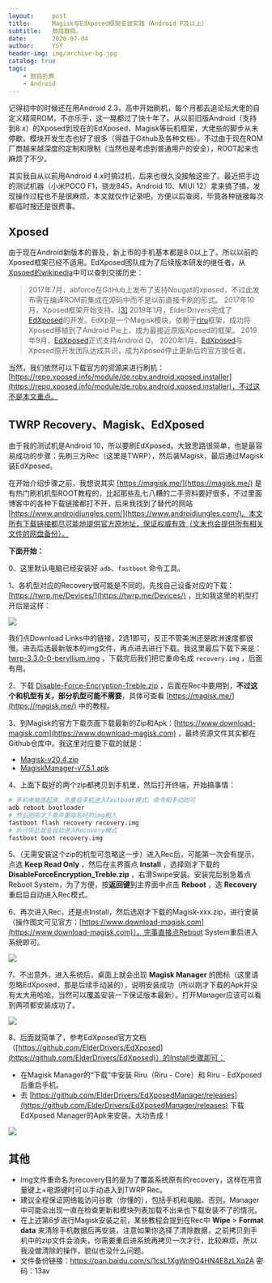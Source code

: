 ```yaml
---
layout:     post
title:      Magisk与EdXposed框架安装实践（Android P及以上）
subtitle:   鼓捣鼓捣。
date:       2020-07-04
author:     YSY
header-img: img/archive-bg.jpg
catalog: true
tags:
    - 鼓捣折腾
    - Android
---
```


记得初中的时候还在用Android 2.3，高中开始刷机，每个月都去追论坛大佬的自定义精简ROM，不亦乐乎，这一晃都过了快十年了。从以前旧版Android（支持到8.x）的Xposed到现在的EdXposed、Magisk等玩机框架，大佬些的脚步从未停歇。模块开发生态也好了很多（得益于Github及各种文档）。不过由于现在ROM厂商越来越深度的定制和限制（当然也是考虑到普通用户的安全），ROOT起来也麻烦了不少。

其实我自从以前用Android 4.x时搞过机，后来也很久没接触这些了。最近把手边的测试机器（小米POCO F1，骁龙845，Android 10、MIUI 12）拿来搞了搞，发现操作过程也不是很麻烦，本文就仅作记录吧，方便以后查阅，毕竟各种链接每次都临时搜还是很费事。

## Xposed

由于现在Android新版本的普及，新上市的手机基本都是8.0以上了。所以以前的Xposed框架已经不适用。EdXposed团队成为了后续版本研发的继任者，从[Xpsoed的wikipedia](https://zh.wikipedia.org/zh-hans/Xposed_(框架))中可以查到交接历史：

> 2017年7月，abforce在GitHub上发布了支持Nougat的xposed，不过此发布需在编译ROM前集成在源码中而不是以前直接卡刷的形式。
> 2017年10月，Xposed框架开始支持。[[3\]](https://zh.wikipedia.org/zh-hans/Xposed_(框架)#cite_note-3)
> 2019年1月，ElderDrivers完成了[EdXposed](https://github.com/ElderDrivers/EdXposed)的开发。EdXp是一个Magisk模块，依赖于[riru](https://github.com/RikkaApps/Riru)框架，成功将Xposed移植到了Android Pie上，成为最接近原版Xposed的框架。
> 2019年9月，[EdXposed](https://github.com/ElderDrivers/EdXposed)正式支持Android Q。
> 2020年1月，[EdXposed](https://github.com/ElderDrivers/EdXposed)与Xposed原开发团队达成共识，成为Xposed停止更新后的官方接任者。

当然，我们依然可以下载官方的资源来进行刷机：[https://repo.xposed.info/module/de.robv.android.xposed.installer](https://repo.xposed.info/module/de.robv.android.xposed.installer)，不过这不是本文重点。

## TWRP Recovery、Magisk、EdXposed

由于我的测试机是Android 10，所以要刷EdXposed。大致思路很简单，也是最容易成功的步骤：先刷三方Rec（这里是TWRP），然后装Magisk，最后通过Magisk装EdXposed。

在开始介绍步骤之前，我想说其实 [https://magisk.me/](https://magisk.me/) 是有热门刷机机型ROOT教程的，比起那些乱七八糟的二手资料要好很多，不过里面博客中的各种下载链接都打不开，后来我找到了替代的网站 [https://www.androidjungles.com/](https://www.androidjungles.com/)。本文所有下载链接都尽可能地提供官方原地址，保证权威有效（文末也会提供所有相关文件的网盘备份）。

**下面开始：**

0、这里默认电脑已经安装好 `adb`、`fastboot` 命令工具。

1、各机型对应的Recovery很可能是不同的，先找自己设备对应的下载：[https://twrp.me/Devices/](https://twrp.me/Devices/) ，比如我这里的机型打开后是这样：

![](https://blog.ysy950803.top/img/posts/f996d0047a1d37738c891b30d0bc5160.webp)

我们点Download Links中的链接，2选1即可，反正不管美洲还是欧洲速度都很慢。进去后选最新版本的img文件，再点进去进行下载。我这里最后下载下来是：[twrp-3.3.0-0-beryllium.img](https://dl.twrp.me/beryllium/twrp-3.3.0-0-beryllium.img) ，下载完后我们把它重命名成 `recovery.img` ，后面有用。

2、下载 [Disable-Force-Encryption-Treble.zip](https://drive.google.com/file/d/1As6z5v7NEIfOk67jXHBX34cbnFZdEjy9/view) ，后面在Rec中要用到，**不过这个和机型有关，部分机型可能不需要**，具体可查看 [https://magisk.me/](https://magisk.me/) 中的教程。

3、到Magisk的官方下载页面下载最新的Zip和Apk：[https://www.download-magisk.com](https://www.download-magisk.com) ，最终资源文件其实都在Github仓库中。我这里对应要下载的就是：

- [Magisk-v20.4.zip](https://github.com/topjohnwu/Magisk/releases/download/v20.4/Magisk-v20.4.zip)
- [MagiskManager-v7.5.1.apk](https://github.com/topjohnwu/Magisk/releases/download/manager-v7.5.1/MagiskManager-v7.5.1.apk)

4、上面下载好的两个zip都拷贝到手机里，然后打开终端，开始搞事情：

```bash
# 手机电脑连起来，先重启手机进入fastboot模式，命令和手动均可
adb reboot bootloader
# 然后把刚才下载并重命名好的img刷入
fastboot flash recovery recovery.img
# 执行完此就会自动进入Recovery模式
fastboot boot recovery.img
```

5、（无需安装这个zip的机型可忽略这一步）进入Rec后，可能第一次会有提示，点选 **Keep Read Only** ，然后在主界面点 **Install** ，选择刚才下载的 **DisableForceEncryption_Treble.zip** ，右滑Swipe安装。安装完后别急着点Reboot System，为了方便，按**返回键**到主界面中点击 **Reboot** ，选 **Recovery** 重启后自动进入Rec模式。

6、再次进入Rec，还是点Install，然后选刚才下载的Magisk-xxx.zip，进行安装（操作图文可见官方：[https://www.download-magisk.com](https://www.download-magisk.com)）。完事直接点Reboot System重启进入系统即可。

![](https://blog.ysy950803.top/img/posts/988f41487f4284bd658cc473f7bda856.webp)

7、不出意外，进入系统后，桌面上就会出现 **Magisk Manager** 的图标（这里请忽略EdXposed，那是后续手动装的），说明安装成功（所以刚才下载的Apk并没有太大用哈哈，当然可以覆盖安装一下保证版本最新）。打开Manager应该可以看到两项都安装成功了。

![](https://blog.ysy950803.top/img/posts/b5f4193d1d2cc2261ecf70e4ea1c5400.webp)

8、后面就简单了，参考EdXposed官方文档（[https://github.com/ElderDrivers/EdXposed](https://github.com/ElderDrivers/EdXposed)）的Install步骤即可：

- 在Magisk Manager的“下载”中安装 Riru（Riru - Core）和 Riru - EdXposed 后重启手机。
- 去 [https://github.com/ElderDrivers/EdXposedManager/releases](https://github.com/ElderDrivers/EdXposedManager/releases) 下载EdXposed Manager的Apk来安装。大功告成！

![](https://blog.ysy950803.top/img/posts/5356598a289cd4e92b760035f7e10dff.webp)

## 其他

- img文件重命名为recovery目的是为了覆盖系统原有的recovery，这样在用音量键上+电源键时可以手动进入到TWRP Rec。
- 建议全程保证网络能访问谷歌（你懂的），包括手机和电脑。否则，Manager中可能会出现一直在检查更新和模块列表加载不出来也下载安装不了的情况。
- 在上述第6步进行Magisk安装之前，某些教程会提到在Rec中 **Wipe** > **Format data** 来清除手机数据后再安装，注意如果你选择了清除数据，之前拷贝到手机中的zip文件会消失，你需要重启进系统再拷贝一次才行，比较麻烦，所以我没做清除的操作，貌似也没什么问题。
- 文件备份链接：https://pan.baidu.com/s/1csL1XgWn9O4HN4E8zLXq2A  密码：13av

